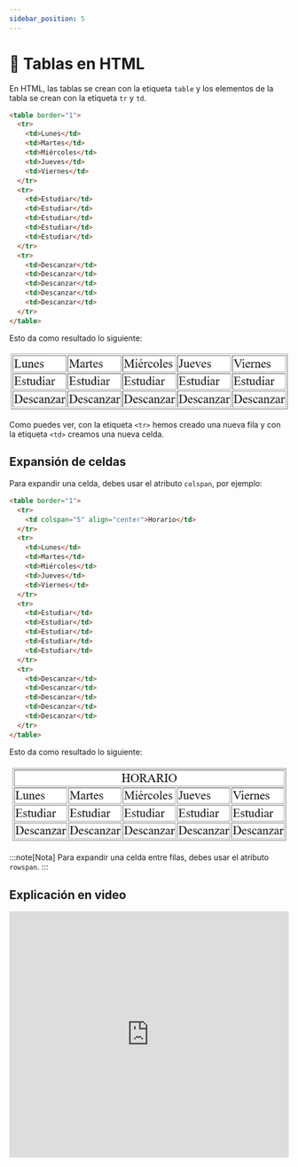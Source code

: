 ```yaml
---
sidebar_position: 5
---
```


# 🏁 Tablas en HTML

En HTML, las tablas se crean con la etiqueta `table` y los elementos de la tabla se crean con la etiqueta `tr` y `td`.

```html
<table border="1">
  <tr>
    <td>Lunes</td>
    <td>Martes</td>
    <td>Miércoles</td>
    <td>Jueves</td>
    <td>Viernes</td>
  </tr>
  <tr>
    <td>Estudiar</td>
    <td>Estudiar</td>
    <td>Estudiar</td>
    <td>Estudiar</td>
    <td>Estudiar</td>
  </tr>
  <tr>
    <td>Descanzar</td>
    <td>Descanzar</td>
    <td>Descanzar</td>
    <td>Descanzar</td>
    <td>Descanzar</td>
  </tr>
</table>
```

Esto da como resultado lo siguiente:

![Componentes](./img/tabla_html.webp)

Como puedes ver, con la etiqueta `<tr>` hemos creado una nueva fila y con la etiqueta `<td>` creamos una nueva celda.

## Expansión de celdas

Para expandir una celda, debes usar el atributo `colspan`, por ejemplo:

```html
<table border="1">
  <tr>
    <td colspan="5" align="center">Horario</td>
  </tr>
  <tr>
    <td>Lunes</td>
    <td>Martes</td>
    <td>Miércoles</td>
    <td>Jueves</td>
    <td>Viernes</td>
  </tr>
  <tr>
    <td>Estudiar</td>
    <td>Estudiar</td>
    <td>Estudiar</td>
    <td>Estudiar</td>
    <td>Estudiar</td>
  </tr>
  <tr>
    <td>Descanzar</td>
    <td>Descanzar</td>
    <td>Descanzar</td>
    <td>Descanzar</td>
    <td>Descanzar</td>
  </tr>
</table>
```

Esto da como resultado lo siguiente:

![Componentes](./img/tabla_html2.webp)

:::note[Nota]
Para expandir una celda entre filas, debes usar el atributo `rowspan`.
:::

## Explicación en video

<iframe width="100%" height="444" src="https://www.youtube.com/embed/wkmTHJFMbdI?si=4ThPe_yJ9XZ0WY-Q" title="YouTube video player" frameborder="0" allow="accelerometer; autoplay; clipboard-write; encrypted-media; gyroscope; picture-in-picture; web-share" referrerpolicy="strict-origin-when-cross-origin" allowfullscreen></iframe>
